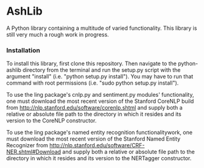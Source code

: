 # AshLib
A Python library containing a multitude of varied functionality. This library is still very much a rough work in progress.

### Installation

To install this library, first clone this repository. Then navigate to the python-ashlib directory from the terminal and run the setup.py script with the argument "install" (i.e. "python setup.py install"). You may have to run that command with root permissions (i.e. "sudo python setup.py install").

To use the ling package's cnlp.py and sentiment.py modules' functionality, one must download the most recent version of the Stanford CoreNLP build from http://nlp.stanford.edu/software/corenlp.shtml and supply both a relative or absolute file path to the directory in which it resides and its version to the CoreNLP constructor.

To use the ling package's named entity recognition functionalitywork, one must download the most recent version of the Stanford Named Entity Recognizer from http://nlp.stanford.edu/software/CRF-NER.shtml#Download and supply both a relative or absolute file path to the directory in which it resides and its version to the NERTagger constructor.
